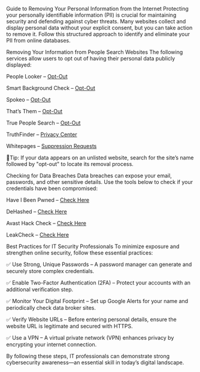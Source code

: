 Guide to Removing Your Personal Information from the Internet
Protecting your personally identifiable information (PII) is crucial for maintaining security and defending against cyber threats. Many websites collect and display personal data without your explicit consent, but you can take action to remove it. Follow this structured approach to identify and eliminate your PII from online databases.

Removing Your Information from People Search Websites
The following services allow users to opt out of having their personal data publicly displayed:

People Looker – [Opt-Out](https://www.peoplelooker.com/svc/optout/search/optouts)

Smart Background Check – [Opt-Out](https://www.smartbackgroundchecks.com/optout)

Spokeo – [Opt-Out](https://www.spokeo.com/optout)

That’s Them – [Opt-Out](https://thatsthem.com/optout)

True People Search – [Opt-Out](https://www.truepeoplesearch.com/removal)

TruthFinder – [Privacy Center](https://www.truthfinder.com/privacy-center/)

Whitepages – [Suppression Requests](https://www.whitepages.com/suppression-requests)

🔹Tip: If your data appears on an unlisted website, search for the site’s name followed by "opt-out" to locate its removal process.

Checking for Data Breaches
Data breaches can expose your email, passwords, and other sensitive details. Use the tools below to check if your credentials have been compromised:

Have I Been Pwned – [Check Here](https://haveibeenpwned.com/)

DeHashed – [Check Here](https://dehashed.com/)

Avast Hack Check – [Check Here](https://www.avast.com/hackcheck)

LeakCheck – [Check Here](https://leakcheck.io/)

Best Practices for IT Security Professionals
To minimize exposure and strengthen online security, follow these essential practices:

✅ Use Strong, Unique Passwords – A password manager can generate and securely store complex credentials.

✅ Enable Two-Factor Authentication (2FA) – Protect your accounts with an additional verification step.

✅ Monitor Your Digital Footprint – Set up Google Alerts for your name and periodically check data broker sites.

✅ Verify Website URLs – Before entering personal details, ensure the website URL is legitimate and secured with HTTPS.

✅ Use a VPN – A virtual private network (VPN) enhances privacy by encrypting your internet connection.

By following these steps, IT professionals can demonstrate strong cybersecurity awareness—an essential skill in today’s digital landscape.

